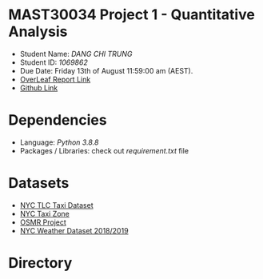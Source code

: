 # MAST30034 Project 1 - Quantitative Analysis
- Student Name: _DANG CHI TRUNG_
- Student ID: _1069862_
- Due Date: Friday 13th of August 11:59:00 am (AEST).
- [OverLeaf Report Link](https://www.overleaf.com/read/pddtrzyrmtwq)
- [Github Link](https://github.com/MAST30034-2021-S2/mast30034_2021_s2_project_1-alexdang02-1)

# Dependencies
- Language: _Python 3.8.8_
- Packages / Libraries: check out _requirement.txt_ file

# Datasets
- [NYC TLC Taxi Dataset]( https://www1.nyc.gov/site/tlc/about/tlc-trip-record-data.page)
- [NYC Taxi Zone](https://data.cityofnewyork.us/Transportation/NYC-Taxi-Zones/d3c5-ddgc#Export)
- [OSMR Project](http://project-osrm.org/ )
- [NYC Weather Dataset 2018/2019](https://w2.weather.gov/climate/xmacis.php?wfo=okx)

# Directory